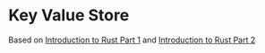 # Key Value Store

Based on [Introduction to Rust Part 1](https://www.youtube.com/watch?v=WnWGO-tLtLA)
and [Introduction to Rust Part 2](https://www.youtube.com/watch?v=lLWchWTUFOQ)
